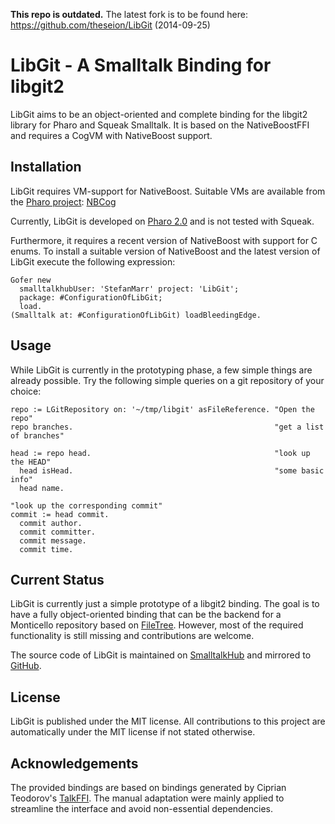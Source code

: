 **This repo is outdated.** The latest fork is to be found here: https://github.com/theseion/LibGit (2014-09-25)


LibGit - A Smalltalk Binding for libgit2
========================================

LibGit aims to be an object-oriented and complete binding for the libgit2
library for Pharo and Squeak Smalltalk. It is based on the NativeBoostFFI and
requires a CogVM with NativeBoost support.

Installation
------------

LibGit requires VM-support for NativeBoost. Suitable VMs are available from
the [Pharo project][1]: [NBCog][2]

Currently, LibGit is developed on [Pharo 2.0][3] and is not tested with
Squeak.

Furthermore, it requires a recent version of NativeBoost with support for C
enums. To install a suitable version of NativeBoost and the latest version of
LibGit execute the following expression:

```Smalltalk
Gofer new
  smalltalkhubUser: 'StefanMarr' project: 'LibGit';
  package: #ConfigurationOfLibGit;
  load.
(Smalltalk at: #ConfigurationOfLibGit) loadBleedingEdge.
```

Usage
-----

While LibGit is currently in the prototyping phase, a few simple things are
already possible. Try the following simple queries on a git repository of your
choice:

```Smalltalk
repo := LGitRepository on: '~/tmp/libgit' asFileReference. "Open the repo"
repo branches.                                             "get a list of branches"

head := repo head.                                         "look up the HEAD"
  head isHead.                                             "some basic info"
  head name.

"look up the corresponding commit"
commit := head commit.
  commit author.
  commit committer.
  commit message.
  commit time.
```

Current Status
--------------

LibGit is currently just a simple prototype of a libgit2 binding. The goal is
to have a fully object-oriented binding that can be the backend for a
Monticello repository based on [FileTree][4]. However, most of the required
functionality is still missing and contributions are welcome.

The source code of LibGit is maintained on [SmalltalkHub][5] and mirrored to
[GitHub][6].

License
-------

LibGit is published under the MIT license. All contributions to this project
are automatically under the MIT license if not stated otherwise.


Acknowledgements
----------------

The provided bindings are based on bindings generated by Ciprian Teodorov's
[TalkFFI][7]. The manual adaptation were mainly applied to streamline the
interface and avoid non-essential dependencies.

[1]: http://www.pharo-project.org/pharo-download
[2]: http://pharo.gforge.inria.fr/ci/vm/nbcog/
[3]: http://www.pharo-project.org/pharo-download/beta-2-0
[4]: https://github.com/dalehenrich/filetree
[5]: http://smalltalkhub.com/#!/~StefanMarr/LibGit/
[6]: http://github.com/smarr/LibGit
[7]: http://smalltalkhub.com/#!/~CipT/TalkFFI
